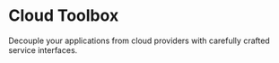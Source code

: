 # Cloud Toolbox

Decouple your applications from cloud providers with carefully crafted service interfaces.
